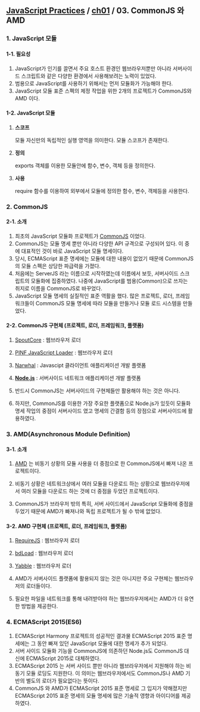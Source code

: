 ## [JavaScript Practices](https://github.com/kickscar/javascript-practices) / [ch01](https://github.com/kickscar/javascript-practices/tree/master/ch01) / 03. CommonJS 와 AMD

### 1. JavaScript 모듈

#### 1-1. 필요성

1. JavaScript가 인기를 끌면서 주요 호스트 환경인 웹브라우저뿐만 아니라 서버사이드 스크립트와 같은 다양한 환경에서 사용해보려는 노력이 있었다. 
2. 범용으로 JavaScript를 사용하기 위해서는 먼저 모듈화가 가능해야 한다. 
3. JavaScript 모듈 표준 스펙의 제정 작업을 위한 2개의 프로젝트가 CommonJS와 AMD 이다.

#### 1-2. JavaScript 모듈

1. **스코프**

   모듈 자신만의 독립적인 실행 영역을 의미한다. 모듈 스코프가 존재한다.

2. **정의**

   exports 객체를 이용한 모듈안에 함수, 변수, 객체 등을 정의한다.

3. **사용**

   require 함수를 이용하여 외부에서 모듈에 정의한 함수, 변수, 객체등을 사용한다.

   

### 2. CommonJS

#### 2-1. 소개

1. 최초의 JavaScript 모듈화 프로젝트가  [CommonJS](http://www.commonjs.org/) 이었다.
2. CommonJS는 모듈 명세 뿐만 아니라 다양한 API 규격으로 구성되어 있다. 이 중에 대표적인 것이 바로  JavaScript 모듈 명세이다. 
3. 당시, ECMAScript 표준 명세에는 모듈에 대한 내용이 없었기 때문에 CommonJS의 모듈 스펙은 상당한 파급력을 가졌다.
4. 처음에는 ServerJS 라는 이름으로 시작하였는데 이름에서 보듯, 서버사이드 스크립트의 모듈화에 집중하였다. 나중에  JavaScript를 범용(Common)으로 쓰자는 취지로 이름을 CommonJS로 바꾸었다. 
5. JavaScript 모듈 명세의 실질적인 표준 역활을 했다.  많은 프로젝트, 로더, 프레임워크들이 CommonJS 모듈 명세에 따라 모듈을 만들거나 모듈 로드 시스템을 만들었다.

#### 2-2. CommonJS 구현체 (프로젝트, 로더, 프레임워크, 플랫폼)

1. [SpoutCore](https://sproutcore.com/) : 웹브라우저 로더

2. [PINF JavaScript Loader](https://github.com/pinf/loader-js) : 웹브라우저 로더

3. [Narwhal](https://github.com/tlrobinson/narwhal) : Javascipt 클라이언트 애플리케이션 개발 플랫폼

4. [**Node.js**](http://nodejs.org) : 서버사이드 네트워크 애플리케이션 개발  플랫폼

5. 반드시 CommonJS는 서버사이드의 구현체들만 활용해야 하는 것은 아니다. 

6. 하지만, CommonJS를 이용한 가장 주요한 플랫폼으로 Node.js가 있듯이 모듈화 명세 작업의 중점이 서버사이드 였고 명세의 간결함 등의 장점으로 서버사이드에 활용하였다.

   

### 3. AMD(Asynchronous Module Definition)

#### 3-1. 소개

1. [AMD](https://github.com/amdjs) 는 비동기 상황의 모듈 사용을 더 중점으로 한  CommonJS에서 빠져 나온 프로젝트이다.
2. 비동기 상황은 네트워크상에서 여러 모듈을 다운로드 하는 상황으로 웹브라우저에서 여러 모듈을 다운로드 하는 것에 더 중점을 두었던 프로젝트이다.

3. CommonJS가 브라우저 밖의 특히, 서버 사이드에서 JavaScript 모듈화에 중점을 두었기 때문에 AMD가 빠져나와 독립 프로젝트가 될 수 밖에 없었다.

#### 3-2. AMD 구현체 (프로젝트, 로더, 프레임워크, 플랫폼)

1. [RequireJS](http://requirejs.org/) : 웹브라우저 로더

2. [bdLoad](http://bdframework.org/bdLoad/) : 웹브라우저 로더

3. [Yabble](http://github.com/jbrantly/yabble) : 웹브라우저 로더

4. AMD가 서버사이드 플랫폼에 활용되지 않는 것은 아니지만 주요 구현체는 웹브라우저의 로더들이다. 

5. 필요한 파일을 네트워크를 통해 내려받아야 하는 웹브라우저에서는 AMD가 더 유연한 방법을 제공한다.

   

### 4. ECMAScript 2015(ES6)

1. ECMAScript Harmony 프로젝트의 성공적인 결과물 ECMAScript 2015 표준 명세에는 그 동안 빠져 있던 JavaScript 모듈에 대한 명세가 추가 되었다.
2. 서버 사이드 모듈화 기능을 CommonJS에 의존하던 Node.js도 CommonJS 대신에 ECMAScript 2015로 대체하였다.
3. ECMAScript 2015 는 서버 사이드 뿐만 아니라 웹브라우저에서 지원해야 하는 비동기 모듈 로딩도 지원한다. 이 의미는 웹브라우저에서도 CommonJS나 AMD 기반의 별도의 로더가 필요없다는 뜻이다.
4. CommonJS 와 AMD가 ECMAScript 2015 표준 명세로 그 입지가 약해졌지만  ECMAScript 2015 표준 명세의 모듈 명세에 많은 기술적 영향과 아이디어를 제공하였다.